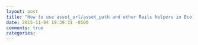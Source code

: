 ```yaml
---
layout: post
title: "How to use asset_url/asset_path and other Rails helpers in Eco templates"
date: 2015-11-04 19:39:31 -0500
comments: true
categories: 
---
```

